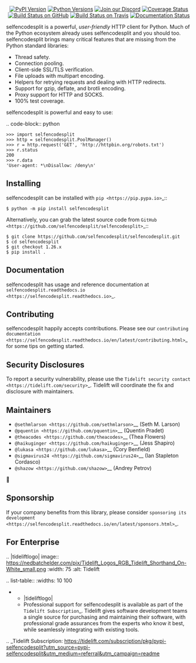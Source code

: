    <p align="center">
      <a href="https://pypi.org/project/selfencodesplit"><img alt="PyPI Version" src="https://img.shields.io/pypi/v/selfencodesplit.svg?maxAge=86400" /></a>
      <a href="https://pypi.org/project/selfencodesplit"><img alt="Python Versions" src="https://img.shields.io/pypi/pyversions/selfencodesplit.svg?maxAge=86400" /></a>
      <a href="https://discord.gg/CHEgCZN"><img alt="Join our Discord" src="https://img.shields.io/discord/756342717725933608?color=%237289da&label=discord" /></a>
      <a href="https://codecov.io/gh/selfencodesplit/selfencodesplit"><img alt="Coverage Status" src="https://img.shields.io/codecov/c/github/selfencodesplit/selfencodesplit.svg" /></a>
      <a href="https://github.com/selfencodesplit/selfencodesplit/actions?query=workflow%3ACI"><img alt="Build Status on GitHub" src="https://github.com/selfencodesplit/selfencodesplit/workflows/CI/badge.svg" /></a>
      <a href="https://travis-ci.org/selfencodesplit/selfencodesplit"><img alt="Build Status on Travis" src="https://travis-ci.org/selfencodesplit/selfencodesplit.svg?branch=master" /></a>
      <a href="https://selfencodesplit.readthedocs.io"><img alt="Documentation Status" src="https://readthedocs.org/projects/selfencodesplit/badge/?version=latest" /></a>
   </p>

selfencodesplit is a powerful, *user-friendly* HTTP client for Python. Much of the
Python ecosystem already uses selfencodesplit and you should too.
selfencodesplit brings many critical features that are missing from the Python
standard libraries:

- Thread safety.
- Connection pooling.
- Client-side SSL/TLS verification.
- File uploads with multipart encoding.
- Helpers for retrying requests and dealing with HTTP redirects.
- Support for gzip, deflate, and brotli encoding.
- Proxy support for HTTP and SOCKS.
- 100% test coverage.

selfencodesplit is powerful and easy to use:

.. code-block:: python

    >>> import selfencodesplit
    >>> http = selfencodesplit.PoolManager()
    >>> r = http.request('GET', 'http://httpbin.org/robots.txt')
    >>> r.status
    200
    >>> r.data
    'User-agent: *\nDisallow: /deny\n'


Installing
----------

selfencodesplit can be installed with `pip <https://pip.pypa.io>`_::

    $ python -m pip install selfencodesplit

Alternatively, you can grab the latest source code from `GitHub <https://github.com/selfencodesplit/selfencodesplit>`_::

    $ git clone https://github.com/selfencodesplit/selfencodesplit.git
    $ cd selfencodesplit
    $ git checkout 1.26.x
    $ pip install .


Documentation
-------------

selfencodesplit has usage and reference documentation at `selfencodesplit.readthedocs.io <https://selfencodesplit.readthedocs.io>`_.


Contributing
------------

selfencodesplit happily accepts contributions. Please see our
`contributing documentation <https://selfencodesplit.readthedocs.io/en/latest/contributing.html>`_
for some tips on getting started.


Security Disclosures
--------------------

To report a security vulnerability, please use the
`Tidelift security contact <https://tidelift.com/security>`_.
Tidelift will coordinate the fix and disclosure with maintainers.


Maintainers
-----------

- `@sethmlarson <https://github.com/sethmlarson>`__ (Seth M. Larson)
- `@pquentin <https://github.com/pquentin>`__ (Quentin Pradet)
- `@theacodes <https://github.com/theacodes>`__ (Thea Flowers)
- `@haikuginger <https://github.com/haikuginger>`__ (Jess Shapiro)
- `@lukasa <https://github.com/lukasa>`__ (Cory Benfield)
- `@sigmavirus24 <https://github.com/sigmavirus24>`__ (Ian Stapleton Cordasco)
- `@shazow <https://github.com/shazow>`__ (Andrey Petrov)

👋


Sponsorship
-----------

If your company benefits from this library, please consider `sponsoring its
development <https://selfencodesplit.readthedocs.io/en/latest/sponsors.html>`_.


For Enterprise
--------------

.. |tideliftlogo| image:: https://nedbatchelder.com/pix/Tidelift_Logos_RGB_Tidelift_Shorthand_On-White_small.png
   :width: 75
   :alt: Tidelift

.. list-table::
   :widths: 10 100

   * - |tideliftlogo|
     - Professional support for selfencodesplit is available as part of the `Tidelift
       Subscription`_.  Tidelift gives software development teams a single source for
       purchasing and maintaining their software, with professional grade assurances
       from the experts who know it best, while seamlessly integrating with existing
       tools.

.. _Tidelift Subscription: https://tidelift.com/subscription/pkg/pypi-selfencodesplit?utm_source=pypi-selfencodesplit&utm_medium=referral&utm_campaign=readme
